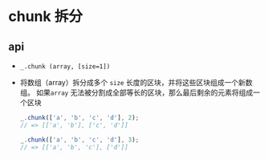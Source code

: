 # chunk 拆分

## api

+ `_.chunk (array, [size=1])`

+ 将数组（array）拆分成多个 `size` 长度的区块，并将这些区块组成一个新数组。 如果`array` 无法被分割成全部等长的区块，那么最后剩余的元素将组成一个区块

  ```js
  _.chunk(['a', 'b', 'c', 'd'], 2);
  // => [['a', 'b'], ['c', 'd']]

  _.chunk(['a', 'b', 'c', 'd'], 3);
  // => [['a', 'b', 'c'], ['d']]

  ```
